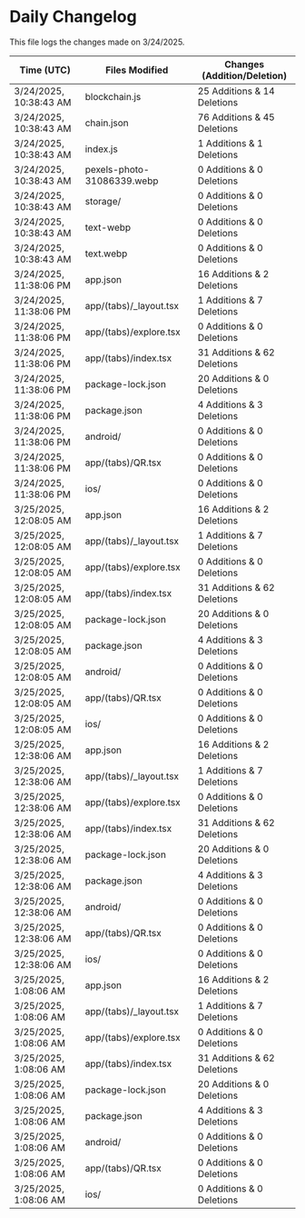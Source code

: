 # Daily Changelog

This file logs the changes made on 3/24/2025.

| Time (UTC)             | Files Modified                    | Changes (Addition/Deletion) |
|------------------------|-----------------------------------|-----------------------------|
| 3/24/2025, 10:38:43 AM | blockchain.js | 25 Additions & 14 Deletions |
| 3/24/2025, 10:38:43 AM | chain.json | 76 Additions & 45 Deletions |
| 3/24/2025, 10:38:43 AM | index.js | 1 Additions & 1 Deletions |
| 3/24/2025, 10:38:43 AM | pexels-photo-31086339.webp | 0 Additions & 0 Deletions |
| 3/24/2025, 10:38:43 AM | storage/ | 0 Additions & 0 Deletions |
| 3/24/2025, 10:38:43 AM | text-webp | 0 Additions & 0 Deletions |
| 3/24/2025, 10:38:43 AM | text.webp | 0 Additions & 0 Deletions |
| 3/24/2025, 11:38:06 PM | app.json | 16 Additions & 2 Deletions|
| 3/24/2025, 11:38:06 PM | app/(tabs)/_layout.tsx | 1 Additions & 7 Deletions|
| 3/24/2025, 11:38:06 PM | app/(tabs)/explore.tsx | 0 Additions & 0 Deletions|
| 3/24/2025, 11:38:06 PM | app/(tabs)/index.tsx | 31 Additions & 62 Deletions|
| 3/24/2025, 11:38:06 PM | package-lock.json | 20 Additions & 0 Deletions|
| 3/24/2025, 11:38:06 PM | package.json | 4 Additions & 3 Deletions|
| 3/24/2025, 11:38:06 PM | android/ | 0 Additions & 0 Deletions|
| 3/24/2025, 11:38:06 PM | app/(tabs)/QR.tsx | 0 Additions & 0 Deletions|
| 3/24/2025, 11:38:06 PM | ios/ | 0 Additions & 0 Deletions|
| 3/25/2025, 12:08:05 AM | app.json | 16 Additions & 2 Deletions|
| 3/25/2025, 12:08:05 AM | app/(tabs)/_layout.tsx | 1 Additions & 7 Deletions|
| 3/25/2025, 12:08:05 AM | app/(tabs)/explore.tsx | 0 Additions & 0 Deletions|
| 3/25/2025, 12:08:05 AM | app/(tabs)/index.tsx | 31 Additions & 62 Deletions|
| 3/25/2025, 12:08:05 AM | package-lock.json | 20 Additions & 0 Deletions|
| 3/25/2025, 12:08:05 AM | package.json | 4 Additions & 3 Deletions|
| 3/25/2025, 12:08:05 AM | android/ | 0 Additions & 0 Deletions|
| 3/25/2025, 12:08:05 AM | app/(tabs)/QR.tsx | 0 Additions & 0 Deletions|
| 3/25/2025, 12:08:05 AM | ios/ | 0 Additions & 0 Deletions|
| 3/25/2025, 12:38:06 AM | app.json | 16 Additions & 2 Deletions|
| 3/25/2025, 12:38:06 AM | app/(tabs)/_layout.tsx | 1 Additions & 7 Deletions|
| 3/25/2025, 12:38:06 AM | app/(tabs)/explore.tsx | 0 Additions & 0 Deletions|
| 3/25/2025, 12:38:06 AM | app/(tabs)/index.tsx | 31 Additions & 62 Deletions|
| 3/25/2025, 12:38:06 AM | package-lock.json | 20 Additions & 0 Deletions|
| 3/25/2025, 12:38:06 AM | package.json | 4 Additions & 3 Deletions|
| 3/25/2025, 12:38:06 AM | android/ | 0 Additions & 0 Deletions|
| 3/25/2025, 12:38:06 AM | app/(tabs)/QR.tsx | 0 Additions & 0 Deletions|
| 3/25/2025, 12:38:06 AM | ios/ | 0 Additions & 0 Deletions|
| 3/25/2025, 1:08:06 AM | app.json | 16 Additions & 2 Deletions|
| 3/25/2025, 1:08:06 AM | app/(tabs)/_layout.tsx | 1 Additions & 7 Deletions|
| 3/25/2025, 1:08:06 AM | app/(tabs)/explore.tsx | 0 Additions & 0 Deletions|
| 3/25/2025, 1:08:06 AM | app/(tabs)/index.tsx | 31 Additions & 62 Deletions|
| 3/25/2025, 1:08:06 AM | package-lock.json | 20 Additions & 0 Deletions|
| 3/25/2025, 1:08:06 AM | package.json | 4 Additions & 3 Deletions|
| 3/25/2025, 1:08:06 AM | android/ | 0 Additions & 0 Deletions|
| 3/25/2025, 1:08:06 AM | app/(tabs)/QR.tsx | 0 Additions & 0 Deletions|
| 3/25/2025, 1:08:06 AM | ios/ | 0 Additions & 0 Deletions|

